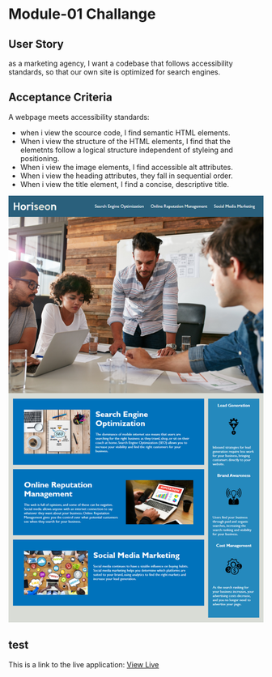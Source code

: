 # Module-01 Challange

## User Story

as a marketing agency, I want a codebase that follows accessibility standards, so that our own site is optimized for search engines.

## Acceptance Criteria

A webpage meets accessibility standards:

* when i view the scource code, I find semantic HTML elements.
* When i view the structure of the HTML elements, I find that the elemetnts follow a logical structure independent of styleing and positioning.
* When i view the image elements, I find accessible alt attributes.
* When i view the heading attributes, they fall in sequential order.
* When i view the title element, I find a concise, descriptive title.

![Output](./assets/images/Mockup.png)


## test
This is a link to the live application:
[View Live](https://julianmlacey.github.io/Module-01/)
